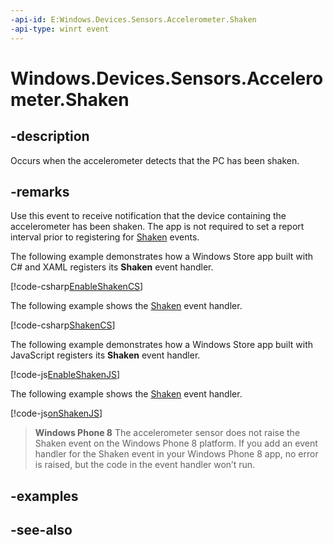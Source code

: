 ```yaml
---
-api-id: E:Windows.Devices.Sensors.Accelerometer.Shaken
-api-type: winrt event
---
```


<!-- Event syntax
public event Windows.Foundation.TypedEventHandler Shaken<Windows.Devices.Sensors.Accelerometer,  Windows.Devices.Sensors.AccelerometerShakenEventArgs>
-->

# Windows.Devices.Sensors.Accelerometer.Shaken

## -description
Occurs when the accelerometer detects that the PC has been shaken.

## -remarks
Use this event to receive notification that the device containing the accelerometer has been shaken. The app is not required to set a report interval prior to registering for [Shaken](accelerometer_shaken.md) events.

The following example demonstrates how a Windows Store app built with C# and XAML registers its **Shaken** event handler.



[!code-csharp[EnableShakenCS](../windows.devices.sensors/code/Accelerometer/cs/Scenario2.xaml.cs#SnippetEnableShakenCS)]

The following example shows the [Shaken](accelerometer_shaken.md) event handler.



[!code-csharp[ShakenCS](../windows.devices.sensors/code/Accelerometer/cs/Scenario2.xaml.cs#SnippetShakenCS)]

The following example demonstrates how a Windows Store app built with JavaScript registers its **Shaken** event handler.



[!code-js[EnableShakenJS](../windows.devices.sensors/code/Accelerometer/javascript/scenario2.js#SnippetEnableShakenJS)]

The following example shows the [Shaken](accelerometer_shaken.md) event handler.



[!code-js[onShakenJS](../windows.devices.sensors/code/Accelerometer/javascript/scenario2.js#SnippetonShakenJS)]



> **Windows Phone 8**
> The accelerometer sensor does not raise the Shaken event on the Windows Phone 8 platform. If you add an event handler for the Shaken event in your Windows Phone 8 app, no error is raised, but the code in the event handler won’t run.

## -examples

## -see-also
